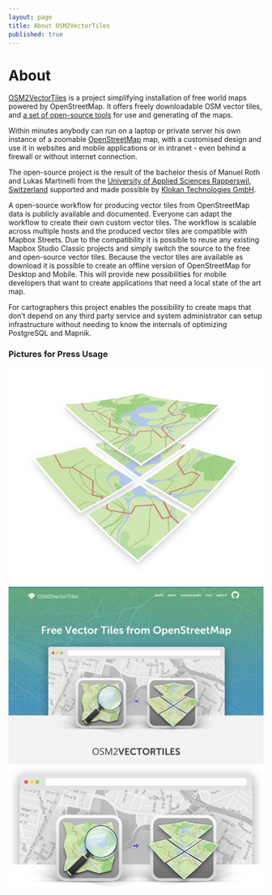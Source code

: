 ```yaml
---
layout: page
title: About OSM2VectorTiles
published: true
---
```


# About

<div class="row pady-4 bordertop-block">
    <div class="col8">
<p><a href="http://osm2vectortiles.org">OSM2VectorTiles</a> is a project simplifying installation of free world maps powered by OpenStreetMap. It offers freely downloadable OSM vector tiles, and <a href="https://github.com/osm2vectortiles/osm2vectortiles">a set of open-source tools</a> for use and generating of the maps.
</p>

<p>
Within minutes anybody can run on a laptop or private server his own instance of a zoomable <a href="https://openstreetmap.org">OpenStreetMap</a> map, with a customised design and use it in websites and mobile applications or in intranet - even behind a firewall or without internet connection.
</p>

<p>
The open-source project is the result of the bachelor thesis of Manuel Roth and Lukas Martinelli
from the <a href="http://hsr.ch/geometalab">University of Applied Sciences Rapperswil, Switzerland</a>
supported and made possible by <a href="http://www.klokantech.com/">Klokan Technologies GmbH</a>.
</p>

<p>
A open-source workflow for producing vector tiles from OpenStreetMap data is publicly available and documented. Everyone can adapt the workflow to create their own custom vector tiles. The workflow is scalable across multiple hosts and the produced vector tiles are compatible with Mapbox Streets. Due to the compatibility it is possible to reuse any existing Mapbox Studio Classic projects and simply switch the source to the free and open-source vector tiles.
Because the vector tiles are available as download it is possible to create an offline version of OpenStreetMap for Desktop and Mobile. This will provide new possibilities for mobile developers that want to create applications that need a local state of the art map.
</p>

<p>
For cartographers this project enables the possibility to create maps that don’t depend on any third party service and system administrator can setup infrastructure without needing to know the internals of optimizing PostgreSQL and Mapnik.
</p>
    </div>
    <div class="col4">
      <h3>Pictures for Press Usage</h3>
      <a href="/media/press/logo.png">
        <img src="/media/press/logo.png" alt="Project Logo">
      </a>
      <a href="/media/press/website_screenshot.png">
        <img src="/media/press/website_screenshot.png" alt="Website Screenshot">
      </a>
      <a href="/media/press/icons_with_map_background.png">
        <img src="/media/press/icons_with_map_background.png" alt="Icons with Map Background">
      </a>
    </div>
</div>
